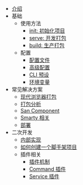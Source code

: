 -   [介绍](/README.md)
-   基础
    -   使用方法
        -   [init: 初始化项目](/create-project.md)
        -   [serve: 开发打包](/serve.md)
        -   [build: 生产打包](/build.md)
    -   配置
        -   [配置文件](/config.md)
        -   [高级配置](/advanced.md)
        -   [CLI 预设](/presets.md)
        -   [环境变量](/env.md)
-   常见解决方案
    -   [现代浏览器打包](/modern-mode.md)
    -   [打包分析](/bundle-analyze.md)
    -   [San Component](/component.md)
    -   [Smarty 相关](/smarty.md)
    -   [部署](/deployment.md)
-   二次开发
    -   [内部实现](/architecture.md)
    -   [如何创建一个脚手架项目](/create-scaffold.md)
    -   插件相关
        -   [插件机制](/plugin.md)
        -   [Command 插件](/cmd-plugin.md)
        -   [Service 插件](/srv-plugin.md)

